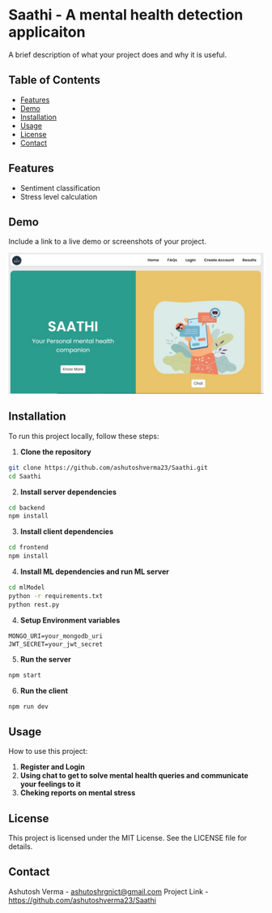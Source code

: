 # Saathi - A mental health detection applicaiton

A brief description of what your project does and why it is useful.

## Table of Contents

- [Features](#features)
- [Demo](#demo)
- [Installation](#installation)
- [Usage](#usage)
- [License](#license)
- [Contact](#contact)

## Features

- Sentiment classification
- Stress level calculation

## Demo

Include a link to a live demo or screenshots of your project.

![Demo Screenshot](./HOME.jpg)

## Installation

To run this project locally, follow these steps:

1. **Clone the repository**

```bash
git clone https://github.com/ashutoshverma23/Saathi.git
cd Saathi
```

2. **Install server dependencies**
```bash
cd backend
npm install
```
3. **Install client dependencies**

```bash
cd frontend
npm install
```
4. **Install ML dependencies and run ML server**
```bash
cd mlModel
python -r requirements.txt
python rest.py
```
4. **Setup Environment variables**
```env
MONGO_URI=your_mongodb_uri
JWT_SECRET=your_jwt_secret
```
5. **Run the server**
```bash
npm start
```
6. **Run the client**
```bash
npm run dev
```
## Usage
How to use this project:

1. **Register and Login**
2. **Using chat to get to solve mental health queries and communicate your feelings to it**
3. **Cheking reports on mental stress**

## License
This project is licensed under the MIT License. See the LICENSE file for details.

## Contact
Ashutosh Verma - ashutoshrgnict@gmail.com
Project Link - https://github.com/ashutoshverma23/Saathi
